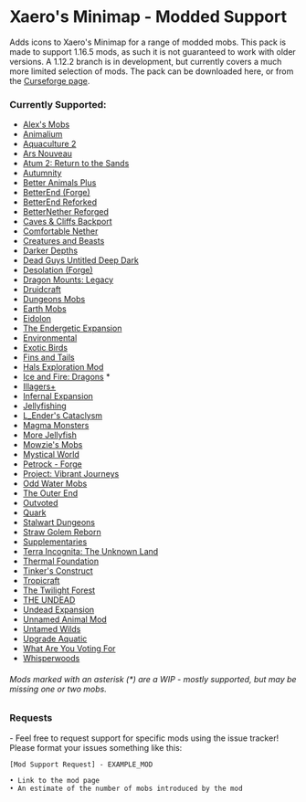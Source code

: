 # Xaero's Minimap - Modded Support

Adds icons to Xaero's Minimap for a range of modded mobs. This pack is made to support 1.16.5 mods, as such it is not guaranteed to work with older versions. A 1.12.2 branch is in development, but currently covers a much more limited selection of mods.
The pack can be downloaded here, or from the [Curseforge page](https://www.curseforge.com/minecraft/texture-packs/xaeros-minimap-modded-support).

### Currently Supported:

- [Alex's Mobs](https://www.curseforge.com/minecraft/mc-mods/alexs-mobs)
- [Animalium](https://www.curseforge.com/minecraft/mc-mods/animalium)
- [Aquaculture 2](https://www.curseforge.com/minecraft/mc-mods/aquaculture)
- [Ars Nouveau](https://www.curseforge.com/minecraft/mc-mods/ars-nouveau)
- [Atum 2: Return to the Sands](https://www.curseforge.com/minecraft/mc-mods/atum)
- [Autumnity](https://www.curseforge.com/minecraft/mc-mods/autumnity)
- [Better Animals Plus](https://www.curseforge.com/minecraft/mc-mods/betteranimalsplus)
- [BetterEnd (Forge)](https://www.curseforge.com/minecraft/mc-mods/betterend-forge-port)
- [BetterEnd Reforked](https://www.curseforge.com/minecraft/mc-mods/betterend-re-forked)
- [BetterNether Reforged](https://www.curseforge.com/minecraft/mc-mods/betternether-reforged)
- [Caves & Cliffs Backport](https://www.curseforge.com/minecraft/mc-mods/caves-and-cliffs-backport)
- [Comfortable Nether](https://www.curseforge.com/minecraft/mc-mods/comfortable-nether)
- [Creatures and Beasts](https://www.curseforge.com/minecraft/mc-mods/creatures-and-beasts)
- [Darker Depths](https://www.curseforge.com/minecraft/mc-mods/darker-depths)
- [Dead Guys Untitled Deep Dark](https://www.curseforge.com/minecraft/mc-mods/dead-guys-deep-dark)
- [Desolation (Forge)](https://www.curseforge.com/minecraft/mc-mods/desolation-forge)
- [Dragon Mounts: Legacy](https://www.curseforge.com/minecraft/mc-mods/dragon-mounts-legacy)
- [Druidcraft](https://www.curseforge.com/minecraft/mc-mods/druidcraft)
- [Dungeons Mobs](https://www.curseforge.com/minecraft/mc-mods/dungeons-mobs)
- [Earth Mobs](https://www.curseforge.com/minecraft/mc-mods/earth-mobs)
- [Eidolon](https://www.curseforge.com/minecraft/mc-mods/eidolon)
- [The Endergetic Expansion](https://www.curseforge.com/minecraft/mc-mods/endergetic)
- [Environmental](https://www.curseforge.com/minecraft/mc-mods/environmental)
- [Exotic Birds](https://www.curseforge.com/minecraft/mc-mods/exotic-birds)
- [Fins and Tails](https://www.curseforge.com/minecraft/mc-mods/fins-and-tails)
- [Hals Exploration Mod](https://www.curseforge.com/minecraft/mc-mods/hals-exploration-mod)
- [Ice and Fire: Dragons](https://www.curseforge.com/minecraft/mc-mods/ice-and-fire-dragons) \*
- [Illagers+](https://www.curseforge.com/minecraft/mc-mods/illagers)
- [Infernal Expansion](https://www.curseforge.com/minecraft/mc-mods/infernal-expansion)
- [Jellyfishing](https://www.curseforge.com/minecraft/mc-mods/jellyfishing)
- [L_Ender's Cataclysm](https://www.curseforge.com/minecraft/mc-mods/l_ender-s-cataclysm)
- [Magma Monsters](https://www.curseforge.com/minecraft/mc-mods/magma-monsters)
- [More Jellyfish](https://www.curseforge.com/minecraft/mc-mods/more-jellyfish)
- [Mowzie's Mobs](https://www.curseforge.com/minecraft/mc-mods/mowzies-mobs)
- [Mystical World](https://www.curseforge.com/minecraft/mc-mods/mystical-world)
- [Petrock - Forge](https://www.curseforge.com/minecraft/mc-mods/petrock-mod)
- [Project: Vibrant Journeys](https://www.curseforge.com/minecraft/mc-mods/project-vibrant-journeys)
- [Odd Water Mobs](https://www.curseforge.com/minecraft/mc-mods/odd-water-mobs)
- [The Outer End](https://www.curseforge.com/minecraft/mc-mods/the-outer-end)
- [Outvoted](https://www.curseforge.com/minecraft/mc-mods/outvoted)
- [Quark](https://www.curseforge.com/minecraft/mc-mods/quark)
- [Stalwart Dungeons](https://www.curseforge.com/minecraft/mc-mods/stalwart-dungeons)
- [Straw Golem Reborn](https://www.curseforge.com/minecraft/mc-mods/strawgolem-reborn)
- [Supplementaries](https://www.curseforge.com/minecraft/mc-mods/supplementaries)
- [Terra Incognita: The Unknown Land](https://www.curseforge.com/minecraft/mc-mods/terraincognita)
- [Thermal Foundation](https://www.curseforge.com/minecraft/mc-mods/thermal-foundation)
- [Tinker's Construct](https://www.curseforge.com/minecraft/mc-mods/tinkers-construct)
- [Tropicraft](https://www.curseforge.com/minecraft/mc-mods/tropicraft)
- [The Twilight Forest](https://www.curseforge.com/minecraft/mc-mods/the-twilight-forest)
- [THE UNDEAD](https://www.curseforge.com/minecraft/mc-mods/theundead)
- [Undead Expansion](https://www.curseforge.com/minecraft/mc-mods/undead-expansion)
- [Unnamed Animal Mod](https://www.curseforge.com/minecraft/mc-mods/unnamed-animal-mod)
- [Untamed Wilds](https://www.curseforge.com/minecraft/mc-mods/untamedwilds)
- [Upgrade Aquatic](https://www.curseforge.com/minecraft/mc-mods/upgrade-aquatic)
- [What Are You Voting For](https://www.curseforge.com/minecraft/mc-mods/what-are-you-voting-for)
- [Whisperwoods](https://www.curseforge.com/minecraft/mc-mods/whisperwoods)

###### Mods marked with an asterisk (\*) are a WIP - mostly supported, but may be missing one or two mobs.

### Requests

\- Feel free to request support for specific mods using the issue tracker! Please format your issues something like this:

```
[Mod Support Request] - EXAMPLE_MOD

• Link to the mod page
• An estimate of the number of mobs introduced by the mod
```
